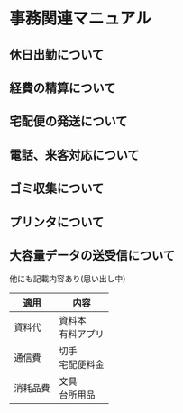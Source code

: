 # 事務関連マニュアル
## 休日出勤について
## 経費の精算について
## 宅配便の発送について
## 電話、来客対応について
## ゴミ収集について
## プリンタについて
## 大容量データの送受信について

他にも記載内容あり(思い出し中)

|適用|内容
|--|--
|資料代|資料本<br>有料アプリ
|通信費|切手<br>宅配便料金
|消耗品費|文具<br>台所用品



